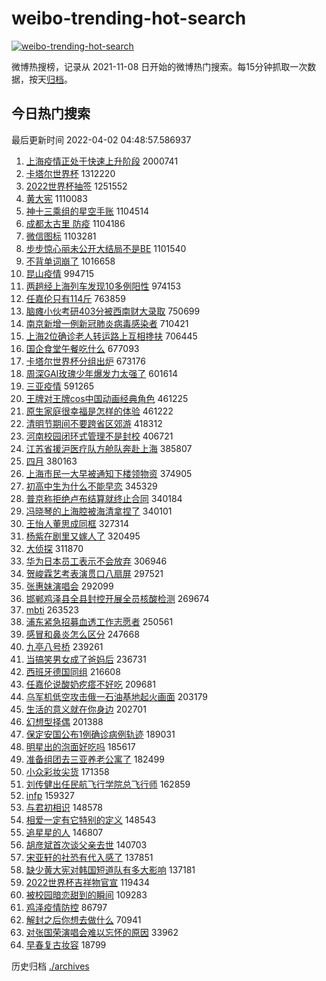 # weibo-trending-hot-search

[![weibo-trending-hot-search](https://github.com/ameizi/weibo-trending-hot-search/actions/workflows/ci.yml/badge.svg)](https://github.com/ameizi/weibo-trending-hot-search/actions/workflows/ci.yml)

微博热搜榜，记录从 2021-11-08 日开始的微博热门搜索。每15分钟抓取一次数据，按天[归档](./archives)。

## 今日热门搜索

<!-- BEGIN --> 
最后更新时间 2022-04-02 04:48:57.586937 
1. [上海疫情正处于快速上升阶段](https://s.weibo.com/weibo?q=%23%E4%B8%8A%E6%B5%B7%E7%96%AB%E6%83%85%E6%AD%A3%E5%A4%84%E4%BA%8E%E5%BF%AB%E9%80%9F%E4%B8%8A%E5%8D%87%E9%98%B6%E6%AE%B5%23&Refer=top) 2000741
1. [卡塔尔世界杯](https://s.weibo.com/weibo?q=%23%E5%8D%A1%E5%A1%94%E5%B0%94%E4%B8%96%E7%95%8C%E6%9D%AF%23&Refer=top) 1312220
1. [2022世界杯抽签](https://s.weibo.com/weibo?q=%232022%E4%B8%96%E7%95%8C%E6%9D%AF%E6%8A%BD%E7%AD%BE%23&Refer=top) 1251552
1. [黄大宪](https://s.weibo.com/weibo?q=%23%E9%BB%84%E5%A4%A7%E5%AE%AA%23&Refer=top) 1110083
1. [神十三乘组的星空手账](https://s.weibo.com/weibo?q=%23%E7%A5%9E%E5%8D%81%E4%B8%89%E4%B9%98%E7%BB%84%E7%9A%84%E6%98%9F%E7%A9%BA%E6%89%8B%E8%B4%A6%23&Refer=top) 1104514
1. [成都太古里 防疫](https://s.weibo.com/weibo?q=%E6%88%90%E9%83%BD%E5%A4%AA%E5%8F%A4%E9%87%8C%20%E9%98%B2%E7%96%AB&Refer=top) 1104186
1. [微信图标](https://s.weibo.com/weibo?q=%E5%BE%AE%E4%BF%A1%E5%9B%BE%E6%A0%87&Refer=top) 1103281
1. [步步惊心丽未公开大结局不是BE](https://s.weibo.com/weibo?q=%23%E6%AD%A5%E6%AD%A5%E6%83%8A%E5%BF%83%E4%B8%BD%E6%9C%AA%E5%85%AC%E5%BC%80%E5%A4%A7%E7%BB%93%E5%B1%80%E4%B8%8D%E6%98%AFBE%23&Refer=top) 1101540
1. [不背单词崩了](https://s.weibo.com/weibo?q=%E4%B8%8D%E8%83%8C%E5%8D%95%E8%AF%8D%E5%B4%A9%E4%BA%86&Refer=top) 1016658
1. [昆山疫情](https://s.weibo.com/weibo?q=%23%E6%98%86%E5%B1%B1%E7%96%AB%E6%83%85%23&Refer=top) 994715
1. [两趟经上海列车发现10多例阳性](https://s.weibo.com/weibo?q=%23%E4%B8%A4%E8%B6%9F%E7%BB%8F%E4%B8%8A%E6%B5%B7%E5%88%97%E8%BD%A6%E5%8F%91%E7%8E%B010%E5%A4%9A%E4%BE%8B%E9%98%B3%E6%80%A7%23&Refer=top) 974153
1. [任嘉伦只有114斤](https://s.weibo.com/weibo?q=%E4%BB%BB%E5%98%89%E4%BC%A6%E5%8F%AA%E6%9C%89114%E6%96%A4&Refer=top) 763859
1. [脑瘫小伙考研403分被西南财大录取](https://s.weibo.com/weibo?q=%23%E8%84%91%E7%98%AB%E5%B0%8F%E4%BC%99%E8%80%83%E7%A0%94403%E5%88%86%E8%A2%AB%E8%A5%BF%E5%8D%97%E8%B4%A2%E5%A4%A7%E5%BD%95%E5%8F%96%23&Refer=top) 750699
1. [南京新增一例新冠肺炎病毒感染者](https://s.weibo.com/weibo?q=%23%E5%8D%97%E4%BA%AC%E6%96%B0%E5%A2%9E%E4%B8%80%E4%BE%8B%E6%96%B0%E5%86%A0%E8%82%BA%E7%82%8E%E7%97%85%E6%AF%92%E6%84%9F%E6%9F%93%E8%80%85%23&Refer=top) 710421
1. [上海2位确诊老人转运路上互相搀扶](https://s.weibo.com/weibo?q=%23%E4%B8%8A%E6%B5%B72%E4%BD%8D%E7%A1%AE%E8%AF%8A%E8%80%81%E4%BA%BA%E8%BD%AC%E8%BF%90%E8%B7%AF%E4%B8%8A%E4%BA%92%E7%9B%B8%E6%90%80%E6%89%B6%23&Refer=top) 706445
1. [国企食堂午餐吃什么](https://s.weibo.com/weibo?q=%23%E5%9B%BD%E4%BC%81%E9%A3%9F%E5%A0%82%E5%8D%88%E9%A4%90%E5%90%83%E4%BB%80%E4%B9%88%23&Refer=top) 677093
1. [卡塔尔世界杯分组出炉](https://s.weibo.com/weibo?q=%E5%8D%A1%E5%A1%94%E5%B0%94%E4%B8%96%E7%95%8C%E6%9D%AF%E5%88%86%E7%BB%84%E5%87%BA%E7%82%89&Refer=top) 673176
1. [周深GAI玫瑰少年爆发力太强了](https://s.weibo.com/weibo?q=%23%E5%91%A8%E6%B7%B1GAI%E7%8E%AB%E7%91%B0%E5%B0%91%E5%B9%B4%E7%88%86%E5%8F%91%E5%8A%9B%E5%A4%AA%E5%BC%BA%E4%BA%86%23&Refer=top) 601614
1. [三亚疫情](https://s.weibo.com/weibo?q=%23%E4%B8%89%E4%BA%9A%E7%96%AB%E6%83%85%23&Refer=top) 591265
1. [王牌对王牌cos中国动画经典角色](https://s.weibo.com/weibo?q=%23%E7%8E%8B%E7%89%8C%E5%AF%B9%E7%8E%8B%E7%89%8Ccos%E4%B8%AD%E5%9B%BD%E5%8A%A8%E7%94%BB%E7%BB%8F%E5%85%B8%E8%A7%92%E8%89%B2%23&Refer=top) 461225
1. [原生家庭很幸福是怎样的体验](https://s.weibo.com/weibo?q=%23%E5%8E%9F%E7%94%9F%E5%AE%B6%E5%BA%AD%E5%BE%88%E5%B9%B8%E7%A6%8F%E6%98%AF%E6%80%8E%E6%A0%B7%E7%9A%84%E4%BD%93%E9%AA%8C%23&Refer=top) 461222
1. [清明节期间不要跨省区郊游](https://s.weibo.com/weibo?q=%23%E6%B8%85%E6%98%8E%E8%8A%82%E6%9C%9F%E9%97%B4%E4%B8%8D%E8%A6%81%E8%B7%A8%E7%9C%81%E5%8C%BA%E9%83%8A%E6%B8%B8%23&Refer=top) 418312
1. [河南校园闭环式管理不是封校](https://s.weibo.com/weibo?q=%23%E6%B2%B3%E5%8D%97%E6%A0%A1%E5%9B%AD%E9%97%AD%E7%8E%AF%E5%BC%8F%E7%AE%A1%E7%90%86%E4%B8%8D%E6%98%AF%E5%B0%81%E6%A0%A1%23&Refer=top) 406721
1. [江苏省援沪医疗队方舱队奔赴上海](https://s.weibo.com/weibo?q=%23%E6%B1%9F%E8%8B%8F%E7%9C%81%E6%8F%B4%E6%B2%AA%E5%8C%BB%E7%96%97%E9%98%9F%E6%96%B9%E8%88%B1%E9%98%9F%E5%A5%94%E8%B5%B4%E4%B8%8A%E6%B5%B7%23&Refer=top) 385807
1. [四月](https://s.weibo.com/weibo?q=%23%E5%9B%9B%E6%9C%88%23&Refer=top) 380163
1. [上海市民一大早被通知下楼领物资](https://s.weibo.com/weibo?q=%23%E4%B8%8A%E6%B5%B7%E5%B8%82%E6%B0%91%E4%B8%80%E5%A4%A7%E6%97%A9%E8%A2%AB%E9%80%9A%E7%9F%A5%E4%B8%8B%E6%A5%BC%E9%A2%86%E7%89%A9%E8%B5%84%23&Refer=top) 374905
1. [初高中生为什么不能早恋](https://s.weibo.com/weibo?q=%23%E5%88%9D%E9%AB%98%E4%B8%AD%E7%94%9F%E4%B8%BA%E4%BB%80%E4%B9%88%E4%B8%8D%E8%83%BD%E6%97%A9%E6%81%8B%23&Refer=top) 345329
1. [普京称拒绝卢布结算就终止合同](https://s.weibo.com/weibo?q=%23%E6%99%AE%E4%BA%AC%E7%A7%B0%E6%8B%92%E7%BB%9D%E5%8D%A2%E5%B8%83%E7%BB%93%E7%AE%97%E5%B0%B1%E7%BB%88%E6%AD%A2%E5%90%88%E5%90%8C%23&Refer=top) 340184
1. [冯晓琴的上海腔被海清拿捏了](https://s.weibo.com/weibo?q=%23%E5%86%AF%E6%99%93%E7%90%B4%E7%9A%84%E4%B8%8A%E6%B5%B7%E8%85%94%E8%A2%AB%E6%B5%B7%E6%B8%85%E6%8B%BF%E6%8D%8F%E4%BA%86%23&Refer=top) 340101
1. [王怡人董思成同框](https://s.weibo.com/weibo?q=%23%E7%8E%8B%E6%80%A1%E4%BA%BA%E8%91%A3%E6%80%9D%E6%88%90%E5%90%8C%E6%A1%86%23&Refer=top) 327314
1. [杨紫在剧里又嫁人了](https://s.weibo.com/weibo?q=%23%E6%9D%A8%E7%B4%AB%E5%9C%A8%E5%89%A7%E9%87%8C%E5%8F%88%E5%AB%81%E4%BA%BA%E4%BA%86%23&Refer=top) 320495
1. [大侦探](https://s.weibo.com/weibo?q=%E5%A4%A7%E4%BE%A6%E6%8E%A2&Refer=top) 311870
1. [华为日本员工表示不会放弃](https://s.weibo.com/weibo?q=%23%E5%8D%8E%E4%B8%BA%E6%97%A5%E6%9C%AC%E5%91%98%E5%B7%A5%E8%A1%A8%E7%A4%BA%E4%B8%8D%E4%BC%9A%E6%94%BE%E5%BC%83%23&Refer=top) 306946
1. [贺峻霖艺考表演贯口八扇屏](https://s.weibo.com/weibo?q=%23%E8%B4%BA%E5%B3%BB%E9%9C%96%E8%89%BA%E8%80%83%E8%A1%A8%E6%BC%94%E8%B4%AF%E5%8F%A3%E5%85%AB%E6%89%87%E5%B1%8F%23&Refer=top) 297521
1. [张惠妹演唱会](https://s.weibo.com/weibo?q=%E5%BC%A0%E6%83%A0%E5%A6%B9%E6%BC%94%E5%94%B1%E4%BC%9A&Refer=top) 292099
1. [邯郸鸡泽县全县封控开展全员核酸检测](https://s.weibo.com/weibo?q=%23%E9%82%AF%E9%83%B8%E9%B8%A1%E6%B3%BD%E5%8E%BF%E5%85%A8%E5%8E%BF%E5%B0%81%E6%8E%A7%E5%BC%80%E5%B1%95%E5%85%A8%E5%91%98%E6%A0%B8%E9%85%B8%E6%A3%80%E6%B5%8B%23&Refer=top) 269674
1. [mbti](https://s.weibo.com/weibo?q=%23mbti%23&Refer=top) 263523
1. [浦东紧急招募血透工作志愿者](https://s.weibo.com/weibo?q=%23%E6%B5%A6%E4%B8%9C%E7%B4%A7%E6%80%A5%E6%8B%9B%E5%8B%9F%E8%A1%80%E9%80%8F%E5%B7%A5%E4%BD%9C%E5%BF%97%E6%84%BF%E8%80%85%23&Refer=top) 250561
1. [感冒和鼻炎怎么区分](https://s.weibo.com/weibo?q=%23%E6%84%9F%E5%86%92%E5%92%8C%E9%BC%BB%E7%82%8E%E6%80%8E%E4%B9%88%E5%8C%BA%E5%88%86%23&Refer=top) 247668
1. [九亭八号桥](https://s.weibo.com/weibo?q=%E4%B9%9D%E4%BA%AD%E5%85%AB%E5%8F%B7%E6%A1%A5&Refer=top) 239261
1. [当搞笑男女成了爸妈后](https://s.weibo.com/weibo?q=%23%E5%BD%93%E6%90%9E%E7%AC%91%E7%94%B7%E5%A5%B3%E6%88%90%E4%BA%86%E7%88%B8%E5%A6%88%E5%90%8E%23&Refer=top) 236731
1. [西班牙德国同组](https://s.weibo.com/weibo?q=%23%E8%A5%BF%E7%8F%AD%E7%89%99%E5%BE%B7%E5%9B%BD%E5%90%8C%E7%BB%84%23&Refer=top) 216608
1. [任嘉伦说酸奶疙瘩不好吃](https://s.weibo.com/weibo?q=%23%E4%BB%BB%E5%98%89%E4%BC%A6%E8%AF%B4%E9%85%B8%E5%A5%B6%E7%96%99%E7%98%A9%E4%B8%8D%E5%A5%BD%E5%90%83%23&Refer=top) 209681
1. [乌军机低空攻击俄一石油基地起火画面](https://s.weibo.com/weibo?q=%23%E4%B9%8C%E5%86%9B%E6%9C%BA%E4%BD%8E%E7%A9%BA%E6%94%BB%E5%87%BB%E4%BF%84%E4%B8%80%E7%9F%B3%E6%B2%B9%E5%9F%BA%E5%9C%B0%E8%B5%B7%E7%81%AB%E7%94%BB%E9%9D%A2%23&Refer=top) 203179
1. [生活的意义就在你身边](https://s.weibo.com/weibo?q=%23%E7%94%9F%E6%B4%BB%E7%9A%84%E6%84%8F%E4%B9%89%E5%B0%B1%E5%9C%A8%E4%BD%A0%E8%BA%AB%E8%BE%B9%23&Refer=top) 202701
1. [幻想型择偶](https://s.weibo.com/weibo?q=%23%E5%B9%BB%E6%83%B3%E5%9E%8B%E6%8B%A9%E5%81%B6%23&Refer=top) 201388
1. [保定安国公布1例确诊病例轨迹](https://s.weibo.com/weibo?q=%23%E4%BF%9D%E5%AE%9A%E5%AE%89%E5%9B%BD%E5%85%AC%E5%B8%831%E4%BE%8B%E7%A1%AE%E8%AF%8A%E7%97%85%E4%BE%8B%E8%BD%A8%E8%BF%B9%23&Refer=top) 189031
1. [明星出的泡面好吃吗](https://s.weibo.com/weibo?q=%23%E6%98%8E%E6%98%9F%E5%87%BA%E7%9A%84%E6%B3%A1%E9%9D%A2%E5%A5%BD%E5%90%83%E5%90%97%23&Refer=top) 185617
1. [准备组团去三亚养老公寓了](https://s.weibo.com/weibo?q=%23%E5%87%86%E5%A4%87%E7%BB%84%E5%9B%A2%E5%8E%BB%E4%B8%89%E4%BA%9A%E5%85%BB%E8%80%81%E5%85%AC%E5%AF%93%E4%BA%86%23&Refer=top) 182499
1. [小众彩妆尖货](https://s.weibo.com/weibo?q=%E5%B0%8F%E4%BC%97%E5%BD%A9%E5%A6%86%E5%B0%96%E8%B4%A7&Refer=top) 171358
1. [刘传健出任民航飞行学院总飞行师](https://s.weibo.com/weibo?q=%23%E5%88%98%E4%BC%A0%E5%81%A5%E5%87%BA%E4%BB%BB%E6%B0%91%E8%88%AA%E9%A3%9E%E8%A1%8C%E5%AD%A6%E9%99%A2%E6%80%BB%E9%A3%9E%E8%A1%8C%E5%B8%88%23&Refer=top) 162859
1. [infp](https://s.weibo.com/weibo?q=%23infp%23&Refer=top) 159327
1. [与君初相识](https://s.weibo.com/weibo?q=%23%E4%B8%8E%E5%90%9B%E5%88%9D%E7%9B%B8%E8%AF%86%23&Refer=top) 148578
1. [相爱一定有它特别的定义](https://s.weibo.com/weibo?q=%23%E7%9B%B8%E7%88%B1%E4%B8%80%E5%AE%9A%E6%9C%89%E5%AE%83%E7%89%B9%E5%88%AB%E7%9A%84%E5%AE%9A%E4%B9%89%23&Refer=top) 148543
1. [追星星的人](https://s.weibo.com/weibo?q=%23%E8%BF%BD%E6%98%9F%E6%98%9F%E7%9A%84%E4%BA%BA%23&Refer=top) 146807
1. [胡彦斌首次谈父亲去世](https://s.weibo.com/weibo?q=%23%E8%83%A1%E5%BD%A6%E6%96%8C%E9%A6%96%E6%AC%A1%E8%B0%88%E7%88%B6%E4%BA%B2%E5%8E%BB%E4%B8%96%23&Refer=top) 140703
1. [宋亚轩的社恐有代入感了](https://s.weibo.com/weibo?q=%23%E5%AE%8B%E4%BA%9A%E8%BD%A9%E7%9A%84%E7%A4%BE%E6%81%90%E6%9C%89%E4%BB%A3%E5%85%A5%E6%84%9F%E4%BA%86%23&Refer=top) 137851
1. [缺少黄大宪对韩国短道队有多大影响](https://s.weibo.com/weibo?q=%23%E7%BC%BA%E5%B0%91%E9%BB%84%E5%A4%A7%E5%AE%AA%E5%AF%B9%E9%9F%A9%E5%9B%BD%E7%9F%AD%E9%81%93%E9%98%9F%E6%9C%89%E5%A4%9A%E5%A4%A7%E5%BD%B1%E5%93%8D%23&Refer=top) 137181
1. [2022世界杯吉祥物官宣](https://s.weibo.com/weibo?q=%232022%E4%B8%96%E7%95%8C%E6%9D%AF%E5%90%89%E7%A5%A5%E7%89%A9%E5%AE%98%E5%AE%A3%23&Refer=top) 119434
1. [被校园暗恋甜到的瞬间](https://s.weibo.com/weibo?q=%23%E8%A2%AB%E6%A0%A1%E5%9B%AD%E6%9A%97%E6%81%8B%E7%94%9C%E5%88%B0%E7%9A%84%E7%9E%AC%E9%97%B4%23&Refer=top) 109283
1. [鸡泽疫情防控](https://s.weibo.com/weibo?q=%E9%B8%A1%E6%B3%BD%E7%96%AB%E6%83%85%E9%98%B2%E6%8E%A7&Refer=top) 86797
1. [解封之后你想去做什么](https://s.weibo.com/weibo?q=%23%E8%A7%A3%E5%B0%81%E4%B9%8B%E5%90%8E%E4%BD%A0%E6%83%B3%E5%8E%BB%E5%81%9A%E4%BB%80%E4%B9%88%23&Refer=top) 70941
1. [对张国荣演唱会难以忘怀的原因](https://s.weibo.com/weibo?q=%23%E5%AF%B9%E5%BC%A0%E5%9B%BD%E8%8D%A3%E6%BC%94%E5%94%B1%E4%BC%9A%E9%9A%BE%E4%BB%A5%E5%BF%98%E6%80%80%E7%9A%84%E5%8E%9F%E5%9B%A0%23&Refer=top) 33962
1. [早春复古妆容](https://s.weibo.com/weibo?q=%23%E6%97%A9%E6%98%A5%E5%A4%8D%E5%8F%A4%E5%A6%86%E5%AE%B9%23&Refer=top) 18799
<!-- END -->

历史归档 [./archives](./archives)

